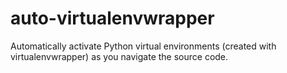 # auto-virtualenvwrapper
Automatically activate Python virtual environments (created with virtualenvwrapper) as you navigate the source code.
